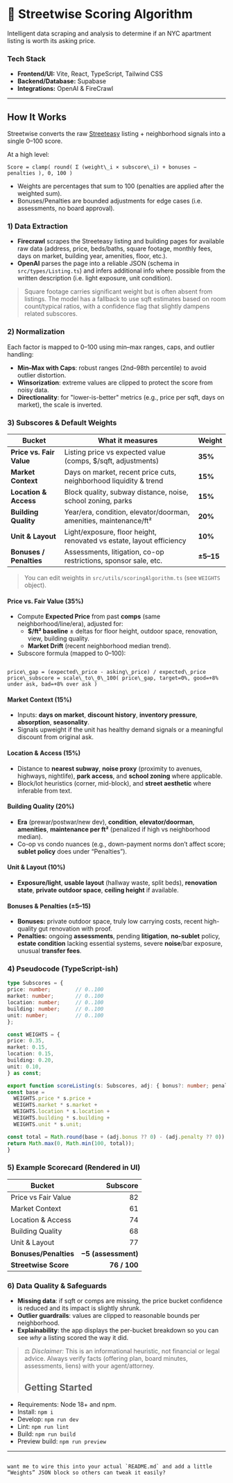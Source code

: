 # 🚕 Streetwise Scoring Algorithm
Intelligent data scraping and analysis to determine if an NYC apartment listing is worth its asking price.

### Tech Stack
- **Frontend/UI:** Vite, React, TypeScript, Tailwind CSS
- **Backend/Database:** Supabase
- **Integrations:** OpenAI & FireCrawl

---

## How It Works
Streetwise converts the raw [Streeteasy](https://streeteasy.com/) listing + neighborhood signals into a single 0–100 score.

At a high level:

```
Score = clamp( round( Σ (weight\_i × subscore\_i) + bonuses − penalties ), 0, 100 )
```
- Weights are percentages that sum to 100 (penalties are applied after the weighted sum).
- Bonuses/Penalties are bounded adjustments for edge cases (i.e. assessments, no board approval).

### 1) Data Extraction
- **Firecrawl** scrapes the Streeteasy listing and building pages for available raw data (address, price, beds/baths, square footage, monthly fees, days on market, building year, amenities, floor, etc.).
- **OpenAI** parses the page into a reliable JSON (schema in `src/types/Listing.ts`) and infers additional info where possible from the written description (i.e. light exposure, unit condition).

> Square footage carries significant weight but is often absent from listings. The model has a fallback to use sqft estimates based on room count/typical ratios, with a confidence flag that slightly dampens related subscores.

### 2) Normalization
Each factor is mapped to 0–100 using min–max ranges, caps, and outlier handling:
- **Min–Max with Caps**: robust ranges (2nd–98th percentile) to avoid outlier distortion.
- **Winsorization**: extreme values are clipped to protect the score from noisy data.
- **Directionality**: for "lower-is-better" metrics (e.g., price per sqft, days on market), the scale is inverted.

### 3) Subscores & Default Weights

| Bucket | What it measures | Weight |
|---|---|---|
| **Price vs. Fair Value** | Listing price vs expected value (comps, $/sqft, adjustments) | **35%** |
| **Market Context** | Days on market, recent price cuts, neighborhood liquidity & trend | **15%** |
| **Location & Access** | Block quality, subway distance, noise, school zoning, parks | **15%** |
| **Building Quality** | Year/era, condition, elevator/doorman, amenities, maintenance/ft² | **20%** |
| **Unit & Layout** | Light/exposure, floor height, renovated vs estate, layout efficiency | **10%** |
| **Bonuses / Penalties** | Assessments, litigation, co-op restrictions, sponsor sale, etc. | **±5–15** |

> You can edit weights in `src/utils/scoringAlgorithm.ts` (see `WEIGHTS` object).

#### Price vs. Fair Value (35%)
- Compute **Expected Price** from past **comps** (same neighborhood/line/era), adjusted for:
  - **$/ft² baseline** ± deltas for floor height, outdoor space, renovation, view, building quality.
  - **Market Drift** (recent neighborhood median trend).
- Subscore formula (mapped to 0–100):

```

price\_gap = (expected\_price - asking\_price) / expected\_price
price\_subscore = scale\_to\_0\_100( price\_gap, target=0%, good=+8% under ask, bad=+8% over ask )

````

#### Market Context (15%)
- Inputs: **days on market**, **discount history**, **inventory pressure**, **absorption**, **seasonality**.
- Signals upweight if the unit has healthy demand signals or a meaningful discount from original ask.

#### Location & Access (15%)
- Distance to **nearest subway**, **noise proxy** (proximity to avenues, highways, nightlife), **park access**, and **school zoning** where applicable.
- Block/lot heuristics (corner, mid-block), and **street aesthetic** where inferable from text.

#### Building Quality (20%)
- **Era** (prewar/postwar/new dev), **condition**, **elevator/doorman**, **amenities**, **maintenance per ft²** (penalized if high vs neighborhood median).
- Co-op vs condo nuances (e.g., down-payment norms don’t affect score; **sublet policy** does under “Penalties”).

#### Unit & Layout (10%)
- **Exposure/light**, **usable layout** (hallway waste, split beds), **renovation state**, **private outdoor space**, **ceiling height** if available.

#### Bonuses & Penalties (±5–15)
- **Bonuses:** private outdoor space, truly low carrying costs, recent high-quality gut renovation with proof.
- **Penalties:** ongoing **assessments**, pending **litigation**, **no-sublet** policy, **estate condition** lacking essential systems, severe **noise**/bar exposure, unusual **transfer fees**.

### 4) Pseudocode (TypeScript-ish)

```ts
type Subscores = {
price: number;        // 0..100
market: number;       // 0..100
location: number;     // 0..100
building: number;     // 0..100
unit: number;         // 0..100
};

const WEIGHTS = {
price: 0.35,
market: 0.15,
location: 0.15,
building: 0.20,
unit: 0.10,
} as const;

export function scoreListing(s: Subscores, adj: { bonus?: number; penalty?: number } = {}) {
const base =
  WEIGHTS.price * s.price +
  WEIGHTS.market * s.market +
  WEIGHTS.location * s.location +
  WEIGHTS.building * s.building +
  WEIGHTS.unit * s.unit;

const total = Math.round(base + (adj.bonus ?? 0) - (adj.penalty ?? 0));
return Math.max(0, Math.min(100, total));
}
````

### 5) Example Scorecard (Rendered in UI)

| Bucket                |            Subscore |
| --------------------- | ------------------: |
| Price vs Fair Value   |                  82 |
| Market Context        |                  61 |
| Location & Access     |                  74 |
| Building Quality      |                  68 |
| Unit & Layout         |                  77 |
| **Bonuses/Penalties** | **−5 (assessment)** |
| **Streetwise Score**  |        **76 / 100** |

### 6) Data Quality & Safeguards

* **Missing data**: if sqft or comps are missing, the price bucket confidence is reduced and its impact is slightly shrunk.
* **Outlier guardrails**: values are clipped to reasonable bounds per neighborhood.
* **Explainability**: the app displays the per-bucket breakdown so you can see *why* a listing scored the way it did.

> ⚖️ *Disclaimer:* This is an informational heuristic, not financial or legal advice. Always verify facts (offering plan, board minutes, assessments, liens) with your agent/attorney.
>
> ## Getting Started
- Requirements: Node 18+ and npm.
- Install: `npm i`
- Develop: `npm run dev`
- Lint: `npm run lint`
- Build: `npm run build`
- Preview build: `npm run preview`

---

```

want me to wire this into your actual `README.md` and add a little “Weights” JSON block so others can tweak it easily?
```

